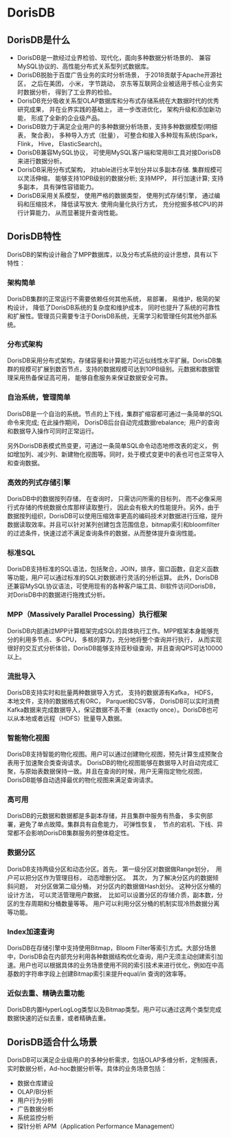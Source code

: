 # DorisDB

## DorisDB是什么


* DorisDB是一款经过业界检验、现代化，面向多种数据分析场景的、 兼容MySQL协议的、高性能分布式关系型列式数据库。
* DorisDB脱胎于百度广告业务的实时分析场景， 于2018贡献于Apache开源社区， 之后在美团， 小米， 字节跳动， 京东等互联网企业被适用于核心业务实时数据分析， 得到了工业界的检验。
* DorisDB充分吸收关系型OLAP数据库和分布式存储系统在大数据时代的优秀研究成果， 并在业界实践的基础上， 进一步改进优化， 架构升级和添加新功能， 形成了全新的企业级产品。
* DorisDB致力于满足企业用户的多种数据分析场景，支持多种数据模型(明细表， 聚合表)， 多种导入方式（批量）， 可整合和接入多种现有系统(Spark， Flink， Hive， ElasticSearch)。
* DorisDB兼容MySQL协议， 可使用MySQL客户端和常用BI工具对接DorisDB来进行数据分析。
* DorisDB采用分布式架构， 对table进行水平划分并以多副本存储. 集群规模可以灵活伸缩， 能够支持10PB级别的数据分析; 支持MPP， 并行加速计算; 支持多副本， 具有弹性容错能力。
* DorisDB采用关系模型， 使用严格的数据类型， 使用列式存储引擎， 通过编码和压缩技术， 降低读写放大. 使用向量化执行方式， 充分挖掘多核CPU的并行计算能力， 从而显著提升查询性能。

## DorisDB特性

DorisDB的架构设计融合了MPP数据库，以及分布式系统的设计思想，具有以下特性：

### 架构简单

DorisDB集群的正常运行不需要依赖任何其他系统， 易部署， 易维护，极简的架构设计， 降低了DorisDB系统的复杂度和维护成本， 同时也提升了系统的可靠性和扩展性。管理员只需要专注于DorisDB系统，无需学习和管理任何其他外部系统。

### 分布式架构

DorisDB采用分布式架构，存储容量和计算能力可近似线性水平扩展。DorisDB集群的规模可扩展到数百节点，支持的数据规模可达到10PB级别。元数据和数据管理采用热备保证高可用， 能够自愈服务来保证数据安全可靠。

### 自治系统，管理简单

DorisDB是一个自治的系统。节点的上下线，集群扩缩容都可通过一条简单的SQL命令来完成; 在此操作期间， DorisDB后台自动完成数据rebalance;  用户的查询和数据导入操作可同时正常运行。

另外DorisDB表模式热变更，可通过一条简单SQL命令动态地修改表的定义， 例如增加列、减少列、新建物化视图等。同时，处于模式变更中的表也可也正常导入和查询数据。

### 高效的列式存储引擎

DorisDB中的数据按列存储， 在查询时， 只需访问所需的目标列， 而不必像采用行式存储的传统数据仓库那样读取整行， 因此会有极大的性能提升。另外，由于数据按列组织，DorisDB可以使用压缩效率更高的编码技术对数据进行压缩，提升数据读取效率。并且可以针对某列创建包含范围信息，bitmap索引和bloomfilter的过滤条件，快速过滤不满足查询条件的数据，从而整体提升查询性能。

### 标准SQL

DorisDB支持标准的SQL语法，包括聚合，JOIN，排序，窗口函数，自定义函数等功能，用户可以通过标准的SQL对数据进行灵活的分析运算。 此外，DorisDB还兼容MySQL协议语法，可使用现有的各种客户端工具、BI软件访问DorisDB， 对DorisDB中的数据进行拖拽式分析。

### MPP（Massively Parallel Processing）执行框架

DorisDB内部通过MPP计算框架完成SQL的具体执行工作。MPP框架本身能够充分的利用多节点、多CPU， 多核的算力，充分地将整个查询并行执行， 从而实现很好的交互式分析体验，DorisDB能够支持亚秒级查询，并且查询QPS可达10000以上。

### 流批导入

DorisDB支持实时和批量两种数据导入方式， 支持的数据源有Kafka， HDFS， 本地文件，支持的数据格式有ORC， Parquet和CSV等， DorisDB可以实时消费Kafka数据来完成数据导入，保证数据不丢不重（exactly once）。DorisDB也可以从本地或者远程（HDFS）批量导入数据。

### 智能物化视图

DorisDB支持智能的物化视图。用户可以通过创建物化视图，预先计算生成预聚合表用于加速聚合类查询请求。 DorisDB的物化视图能够在数据导入时自动完成汇聚，与原始表数据保持一致。并且在查询的时候，用户无需指定物化视图，DorisDB能够自动选择最优的物化视图来满足查询请求。

### 高可用

DorisDB的元数据和数据都是多副本存储，并且集群中服务有热备， 多实例部署，避免了单点故障。集群具有自愈能力， 可弹性恢复，  节点的宕机、下线、异常都不会影响DorisDB集群服务的整体稳定性。

### 数据分区

DorisDB支持两级分区和动态分区。首先， 第一级分区对数据做Range划分，  用户可以把分区作为管理目标， 动态增删分区。  其次， 为了解决分区内的数据倾斜问题，  对分区做第二级分桶， 对分区内的数据做Hash划分。 这种分区分桶的设计方法， 可以灵活管理用户数据，  比如可以设置分区的存储介质，副本数，分区的生存周期和分桶数量等等。 用户可以利用分区分桶的机制实现冷热数据分离等功能。

### Index加速查询

DorisDB在存储引擎中支持使用Bitmap，Bloom Filter等索引方式。大部分场景中，DorisDB会在内部充分利用各种数据结构优化查询，用户无须主动创建索引加速。用户也可以根据具体的业务场景使用不同的索引技术来进行优化，例如在中高基数的字符串字段上创建Bitmap索引来提升equal/in 查询的效率等。

### 近似去重、精确去重功能

DorisDB内置HyperLogLog类型以及Bitmap类型。用户可以通过这两个类型完成数据快速的近似去重，或者精确去重。

## DorisDB适合什么场景

DorisDB可以满足企业级用户的多种分析需求，包括OLAP多维分析，定制报表，实时数据分析，Ad-hoc数据分析等。具体的业务场景包括：

* 数据仓库建设
* OLAP/BI分析
* 用户行为分析
* 广告数据分析
* 系统监控分析
* 探针分析 APM（Application Performance Management）
